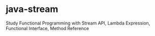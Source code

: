 # java-stream
Study Functional Programming with Stream API, Lambda Expression, Functional Interface, Method Reference
